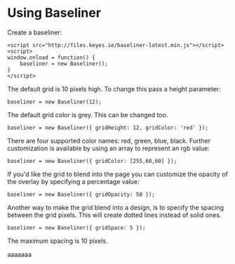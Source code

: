 # Using Baseliner

Create a baseliner:

    <script src="http://files.keyes.ie/baseliner-latest.min.js"></script>
    <script>
    window.onload = function() {
        baseliner = new Baseliner();
    }
    </script>

The default grid is 10 pixels high. To change this pass a height parameter:

    baseliner = new Baseliner(12);
    
The default grid color is grey. This can be changed too.

    baseliner = new Baseliner({ gridHeight: 12, gridColor: 'red' });
    
There are four supported color names: red, green, blue, black. Further customization is available by using an array to represent an rgb value:

    baseliner = new Baseliner({ gridColor: [255,60,60] });
    
If you'd like the grid to blend into the page you can customize the opacity of the overlay by specifying a percentage value:

    baseliner = new Baseliner({ gridOpacity: 50 });
    
Another way to make the grid blend into a design, is to specify the spacing between the grid pixels. This will create dotted lines instead of solid ones.

    baseliner = new Baseliner({ gridSpace: 5 });
    
The maximum spacing is 10 pixels.

aaaaaaa